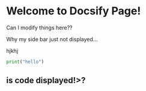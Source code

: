 # Welcome to Docsify Page!

Can I modify things here??

Why my side bar just not displayed...

hjkhj



```python
print("hello")
```

## is code displayed!>?
